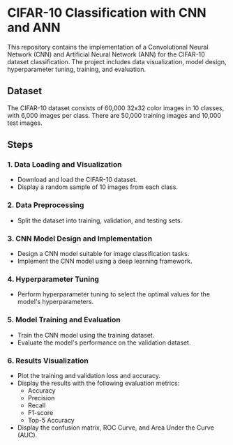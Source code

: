 # CIFAR-10 Classification with CNN and ANN

This repository contains the implementation of a Convolutional Neural Network (CNN) and Artificial Neural Network (ANN) for the CIFAR-10 dataset classification. The project includes data visualization, model design, hyperparameter tuning, training, and evaluation.

## Dataset

The CIFAR-10 dataset consists of 60,000 32x32 color images in 10 classes, with 6,000 images per class. There are 50,000 training images and 10,000 test images.

## Steps

### 1. Data Loading and Visualization

- Download and load the CIFAR-10 dataset.
- Display a random sample of 10 images from each class.

### 2. Data Preprocessing

- Split the dataset into training, validation, and testing sets.

### 3. CNN Model Design and Implementation

- Design a CNN model suitable for image classification tasks.
- Implement the CNN model using a deep learning framework.

### 4. Hyperparameter Tuning

- Perform hyperparameter tuning to select the optimal values for the model's hyperparameters.

### 5. Model Training and Evaluation

- Train the CNN model using the training dataset.
- Evaluate the model's performance on the validation dataset.

### 6. Results Visualization

- Plot the training and validation loss and accuracy.
- Display the results with the following evaluation metrics:
  - Accuracy
  - Precision
  - Recall
  - F1-score
  - Top-5 Accuracy
- Display the confusion matrix, ROC Curve, and Area Under the Curve (AUC).


